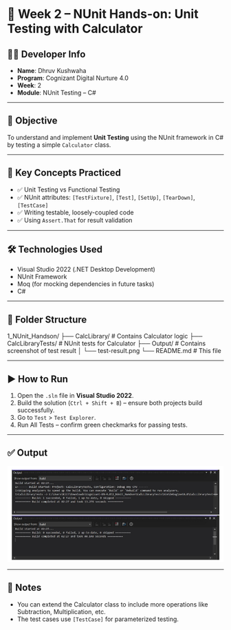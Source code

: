 # 🧪 Week 2 – NUnit Hands-on: Unit Testing with Calculator

## 👨‍💻 Developer Info
- **Name**: Dhruv Kushwaha  
- **Program**: Cognizant Digital Nurture 4.0  
- **Week**: 2  
- **Module**: NUnit Testing – C#

---

## 🎯 Objective

To understand and implement **Unit Testing** using the NUnit framework in C# by testing a simple `Calculator` class.

---

## 🧠 Key Concepts Practiced

- ✅ Unit Testing vs Functional Testing  
- ✅ NUnit attributes: `[TestFixture]`, `[Test]`, `[SetUp]`, `[TearDown]`, `[TestCase]`  
- ✅ Writing testable, loosely-coupled code  
- ✅ Using `Assert.That` for result validation  

---

## 🛠️ Technologies Used

- Visual Studio 2022 (.NET Desktop Development)
- NUnit Framework
- Moq (for mocking dependencies in future tasks)
- C#

---

## 📂 Folder Structure

1_NUnit_Handson/
├── CalcLibrary/ # Contains Calculator logic
├── CalcLibraryTests/ # NUnit tests for Calculator
├── Output/ # Contains screenshot of test result
│ └── test-result.png
└── README.md # This file

---

## ▶️ How to Run

1. Open the `.sln` file in **Visual Studio 2022**.
2. Build the solution (`Ctrl + Shift + B`) – ensure both projects build successfully.
3. Go to `Test` > `Test Explorer`.
4. Run All Tests – confirm green checkmarks for passing tests.

---

## ✅ Output

![Test Result Screenshot](./Output/test-result.jpg)

---

## 📌 Notes

- You can extend the Calculator class to include more operations like Subtraction, Multiplication, etc.
- The test cases use `[TestCase]` for parameterized testing.